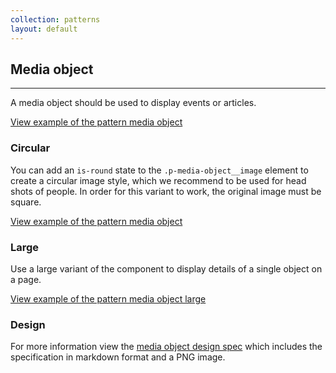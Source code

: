 ```yaml
---
collection: patterns
layout: default
---
```


## Media object

<hr>

A media object should be used to display events or articles.

<a href="/examples/patterns/media-object/media-object/"
  class="js-example">
View example of the pattern media object
</a>

### Circular

You can add an `is-round` state to the `.p-media-object__image` element to create a circular image style, which we recommend to be used for head shots of people. In order for this variant to work, the original image must be square.

<a href="/examples/patterns/media-object/media-object-circ-img/"
  class="js-example">
View example of the pattern media object
</a>

### Large

Use a large variant of the component to display details of a single object on a page.

<a href="/examples/patterns/media-object/media-object-large/"
  class="js-example">
View example of the pattern media object large
</a>

### Design

For more information view the [media object design spec](https://github.com/ubuntudesign/vanilla-design/tree/master/Media%20object) which includes the specification in markdown format and a PNG image.
